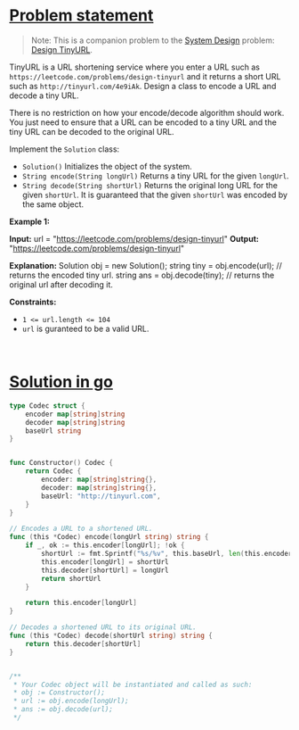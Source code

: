 # [Problem statement](https://leetcode.com/problems/encode-and-decode-tinyurl)

> Note: This is a companion problem to the [System Design](https://leetcode.com/discuss/interview-question/system-design/) problem: [Design TinyURL](https://leetcode.com/discuss/interview-question/124658/Design-a-URL-Shortener-%28-TinyURL-%29-System/).

TinyURL is a URL shortening service where you enter a URL such as `https://leetcode.com/problems/design-tinyurl` and it returns a short URL such as `http://tinyurl.com/4e9iAk`. Design a class to encode a URL and decode a tiny URL.

There is no restriction on how your encode/decode algorithm should work. You just need to ensure that a URL can be encoded to a tiny URL and the tiny URL can be decoded to the original URL.

Implement the `Solution` class:

* `Solution()` Initializes the object of the system.
* `String encode(String longUrl)` Returns a tiny URL for the given `longUrl`.
* `String decode(String shortUrl)` Returns the original long URL for the given `shortUrl`. It is guaranteed that the given `shortUrl` was encoded by the same object.

**Example 1:**


**Input:** url = "https://leetcode.com/problems/design-tinyurl"
**Output:** "https://leetcode.com/problems/design-tinyurl"

**Explanation:**
Solution obj = new Solution();
string tiny = obj.encode(url); // returns the encoded tiny url.
string ans = obj.decode(tiny); // returns the original url after decoding it.

**Constraints:**

* `1 <= url.length <= 104`
* `url` is guranteed to be a valid URL.

<br />

# [Solution in go](https://leetcode.com/submissions/detail/1138487510/)

```go
type Codec struct {
    encoder map[string]string
    decoder map[string]string
    baseUrl string
}


func Constructor() Codec {
    return Codec {
        encoder: map[string]string{},
        decoder: map[string]string{},
        baseUrl: "http://tinyurl.com",
    }
}

// Encodes a URL to a shortened URL.
func (this *Codec) encode(longUrl string) string {
	if _, ok := this.encoder[longUrl]; !ok {
        shortUrl := fmt.Sprintf("%s/%v", this.baseUrl, len(this.encoder)+1)
        this.encoder[longUrl] = shortUrl
        this.decoder[shortUrl] = longUrl
        return shortUrl
    }

    return this.encoder[longUrl]
}

// Decodes a shortened URL to its original URL.
func (this *Codec) decode(shortUrl string) string {
    return this.decoder[shortUrl]
}


/**
 * Your Codec object will be instantiated and called as such:
 * obj := Constructor();
 * url := obj.encode(longUrl);
 * ans := obj.decode(url);
 */

```